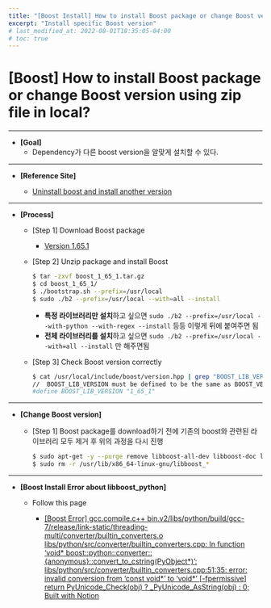 ```yaml
---
title: "[Boost Install] How to install Boost package or change Boost version using zip file in local?"
excerpt: "Install specific Boost version"
# last_modified_at: 2022-08-01T18:35:05-04:00
# toc: true
---
```

# [Boost] How to install Boost package or change Boost version using zip file in local?

---

- **[Goal]**
    - Dependency가 다른 boost version을 알맞게 설치할 수 있다.

---

- **[Reference Site]**
    
    - [Uninstall boost and install another version](https://stackoverflow.com/questions/8430332/uninstall-boost-and-install-another-version)
    

---

- **[Process]**
    - [Step 1] Download Boost package
        
        - [Version 1.65.1](https://www.boost.org/users/history/version_1_65_1.html)
        
    - [Step 2] Unzip package and install Boost
        
        ```bash
        $ tar -zxvf boost_1_65_1.tar.gz
        $ cd boost_1_65_1/
        $ ./bootstrap.sh --prefix=/usr/local
        $ sudo ./b2 --prefix=/usr/local --with=all --install
        ```
        
        - **특정 라이브러리만 설치**하고 싶으면 `sudo ./b2 --prefix=/usr/local --with-python --with-regex --install` 등등 이렇게 뒤에 붙여주면 됨
        - **전체 라이브러리를 설치**하고 싶으면 `sudo ./b2 --prefix=/usr/local --with=all --install` 만 해주면됨
    - [Step 3] Check Boost version correctly
        
        ```bash
        $ cat /usr/local/include/boost/version.hpp | grep "BOOST_LIB_VERSION"
        //  BOOST_LIB_VERSION must be defined to be the same as BOOST_VERSION
        #define BOOST_LIB_VERSION "1_65_1"
        ```
        

---

- **[Change Boost version]**
    - [Step 1] Boost package를 download하기 전에 기존의 boost와 관련된 라이브러리 모두 제거 후 위의 과정을 다시 진행
        
        ```bash
        $ sudo apt-get -y --purge remove libboost-all-dev libboost-doc libboost-dev
        $ sudo rm -r /usr/lib/x86_64-linux-gnu/libboost_*
        ```
        

---

- **[Boost Install Error about libboost_python]**
    - Follow this page
        
        - [[Boost Error] gcc.compile.c++ bin.v2/libs/python/build/gcc-7/release/link-static/threading-multi/converter/builtin_converters.o libs/python/src/converter/builtin_converters.cpp: In function ‘void* boost::python::converter::{anonymous}::convert_to_cstring(PyObject*)’: libs/python/src/converter/builtin_converters.cpp:51:35: error: invalid conversion from ‘const void*’ to ‘void*’ [-fpermissive] return PyUnicode_Check(obj) ? _PyUnicode_AsString(obj) : 0; Built with Notion](https://sungjaeshin.github.io/B/boost-error1/)